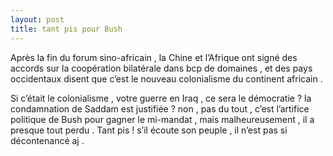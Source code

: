 ```yaml
---
layout: post
title: tant pis pour Bush
---
```


Après la fin du forum sino-africain , la Chine et l’Afrique ont signé des accords sur la coopération bilatérale dans bcp de domaines , et des pays occidentaux disent que c’est le nouveau colonialisme du continent africain .

Si c’était le colonialisme , votre guerre en Iraq , ce sera le démocratie ? la condamnation de Saddam est justifiée ? non , pas du tout , c’est l’artifice politique de Bush pour gagner le mi-mandat , mais malheureusement , il a presque tout perdu . Tant pis ! s’il écoute son peuple , il n’est pas si décontenancé aj .
